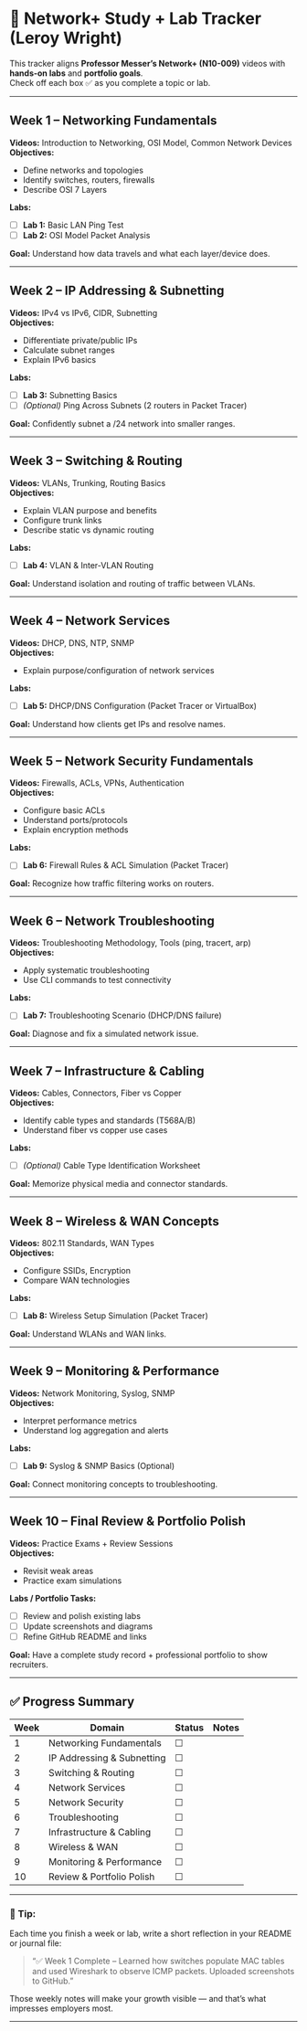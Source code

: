 # 🧭 Network+ Study + Lab Tracker (Leroy Wright)

This tracker aligns **Professor Messer’s Network+ (N10-009)** videos with **hands-on labs** and **portfolio goals**.  
Check off each box ✅ as you complete a topic or lab.

---

## Week 1 – Networking Fundamentals
**Videos:** Introduction to Networking, OSI Model, Common Network Devices  
**Objectives:**  
- Define networks and topologies  
- Identify switches, routers, firewalls  
- Describe OSI 7 Layers  

**Labs:**  
- [ ] **Lab 1:** Basic LAN Ping Test  
- [ ] **Lab 2:** OSI Model Packet Analysis  

**Goal:** Understand how data travels and what each layer/device does.

---

## Week 2 – IP Addressing & Subnetting
**Videos:** IPv4 vs IPv6, CIDR, Subnetting  
**Objectives:**  
- Differentiate private/public IPs  
- Calculate subnet ranges  
- Explain IPv6 basics  

**Labs:**  
- [ ] **Lab 3:** Subnetting Basics  
- [ ] *(Optional)* Ping Across Subnets (2 routers in Packet Tracer)  

**Goal:** Confidently subnet a /24 network into smaller ranges.

---

## Week 3 – Switching & Routing
**Videos:** VLANs, Trunking, Routing Basics  
**Objectives:**  
- Explain VLAN purpose and benefits  
- Configure trunk links  
- Describe static vs dynamic routing  

**Labs:**  
- [ ] **Lab 4:** VLAN & Inter-VLAN Routing  

**Goal:** Understand isolation and routing of traffic between VLANs.

---

## Week 4 – Network Services
**Videos:** DHCP, DNS, NTP, SNMP  
**Objectives:**  
- Explain purpose/configuration of network services  

**Labs:**  
- [ ] **Lab 5:** DHCP/DNS Configuration (Packet Tracer or VirtualBox)  

**Goal:** Understand how clients get IPs and resolve names.

---

## Week 5 – Network Security Fundamentals
**Videos:** Firewalls, ACLs, VPNs, Authentication  
**Objectives:**  
- Configure basic ACLs  
- Understand ports/protocols  
- Explain encryption methods  

**Labs:**  
- [ ] **Lab 6:** Firewall Rules & ACL Simulation (Packet Tracer)  

**Goal:** Recognize how traffic filtering works on routers.

---

## Week 6 – Network Troubleshooting
**Videos:** Troubleshooting Methodology, Tools (ping, tracert, arp)  
**Objectives:**  
- Apply systematic troubleshooting  
- Use CLI commands to test connectivity  

**Labs:**  
- [ ] **Lab 7:** Troubleshooting Scenario (DHCP/DNS failure)  

**Goal:** Diagnose and fix a simulated network issue.

---

## Week 7 – Infrastructure & Cabling
**Videos:** Cables, Connectors, Fiber vs Copper  
**Objectives:**  
- Identify cable types and standards (T568A/B)  
- Understand fiber vs copper use cases  

**Labs:**  
- [ ] *(Optional)* Cable Type Identification Worksheet  

**Goal:** Memorize physical media and connector standards.

---

## Week 8 – Wireless & WAN Concepts
**Videos:** 802.11 Standards, WAN Types  
**Objectives:**  
- Configure SSIDs, Encryption  
- Compare WAN technologies  

**Labs:**  
- [ ] **Lab 8:** Wireless Setup Simulation (Packet Tracer)  

**Goal:** Understand WLANs and WAN links.

---

## Week 9 – Monitoring & Performance
**Videos:** Network Monitoring, Syslog, SNMP  
**Objectives:**  
- Interpret performance metrics  
- Understand log aggregation and alerts  

**Labs:**  
- [ ] **Lab 9:** Syslog & SNMP Basics (Optional)  

**Goal:** Connect monitoring concepts to troubleshooting.

---

## Week 10 – Final Review & Portfolio Polish
**Videos:** Practice Exams + Review Sessions  
**Objectives:**  
- Revisit weak areas  
- Practice exam simulations  

**Labs / Portfolio Tasks:**  
- [ ] Review and polish existing labs  
- [ ] Update screenshots and diagrams  
- [ ] Refine GitHub README and links  

**Goal:** Have a complete study record + professional portfolio to show recruiters.

---

## ✅ Progress Summary

| Week | Domain | Status | Notes |
|------|---------|--------|-------|
| 1 | Networking Fundamentals | ☐ |  |
| 2 | IP Addressing & Subnetting | ☐ |  |
| 3 | Switching & Routing | ☐ |  |
| 4 | Network Services | ☐ |  |
| 5 | Network Security | ☐ |  |
| 6 | Troubleshooting | ☐ |  |
| 7 | Infrastructure & Cabling | ☐ |  |
| 8 | Wireless & WAN | ☐ |  |
| 9 | Monitoring & Performance | ☐ |  |
| 10 | Review & Portfolio Polish | ☐ |  |

---

### 🧠 Tip:
Each time you finish a week or lab, write a short reflection in your README or journal file:
> “✅ Week 1 Complete – Learned how switches populate MAC tables and used Wireshark to observe ICMP packets. Uploaded screenshots to GitHub.”

Those weekly notes will make your growth visible — and that’s what impresses employers most.

---
